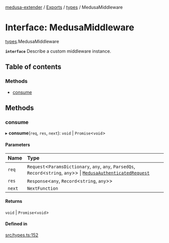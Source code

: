 [medusa-extender](../README.md) / [Exports](../modules.md) / [types](../modules/types.md) / MedusaMiddleware

# Interface: MedusaMiddleware

[types](../modules/types.md).MedusaMiddleware

**`interface`**
Describe a custom middleware instance.

## Table of contents

### Methods

- [consume](types.MedusaMiddleware.md#consume)

## Methods

### consume

▸ **consume**(`req`, `res`, `next`): `void` \| `Promise`<`void`\>

#### Parameters

| Name | Type |
| :------ | :------ |
| `req` | `Request`<`ParamsDictionary`, `any`, `any`, `ParsedQs`, `Record`<`string`, `any`\>\> \| [`MedusaAuthenticatedRequest`](../modules/types.md#medusaauthenticatedrequest) |
| `res` | `Response`<`any`, `Record`<`string`, `any`\>\> |
| `next` | `NextFunction` |

#### Returns

`void` \| `Promise`<`void`\>

#### Defined in

[src/types.ts:152](https://github.com/adrien2p/medusa-extender/blob/2631023/src/types.ts#L152)
